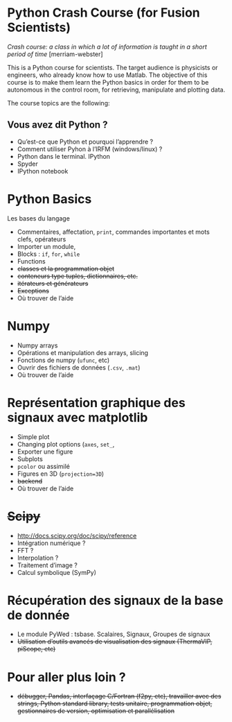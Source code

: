# Python Crash Course (for Fusion Scientists)

_Crash course: a class in which a lot of information is taught in a short period of time_ [merriam-webster]

This is a Python course for scientists. The target audience is physicists or engineers, who already know how to use Matlab. The objective of this course is to make them learn the Python basics in order for them to be autonomous in the control room, for retrieving, manipulate and plotting data. 

The course topics are the following:

## Vous avez dit Python ?

 - Qu’est-ce que Python et pourquoi l’apprendre ?
 - Comment utiliser Pyhon à l’IRFM (windows/linux) ?
 - Python dans le terminal. IPython
 - Spyder
 - IPython notebook

# Python Basics
Les bases du langage

- Commentaires, affectation, `print`, commandes importantes et mots clefs, opérateurs
- Importer un module,
- Blocks : `if`, `for`, `while`
- Functions
- ~~classes et la programmation objet~~
- ~~conteneurs type tuples, dictionnaires, etc.~~
- ~~itérateurs et générateurs~~
- ~~Exceptions~~
- Où trouver de l’aide

# Numpy

- Numpy arrays
- Opérations et manipulation des arrays, slicing
- Fonctions de numpy (`ufunc`, etc)
- Ouvrir des fichiers de données (`.csv`, `.mat`)
- Où trouver de l’aide

# Représentation graphique des signaux avec matplotlib

- Simple plot
- Changing plot options (`axes`, `set_`,
- Exporter une figure
- Subplots
- `pcolor` ou assimilé
- Figures en 3D (`projection=3D`)
- ~~backend~~
- Où trouver de l’aide

# ~~Scipy~~

- http://docs.scipy.org/doc/scipy/reference
- Intégration numérique ?
- FFT ?
- Interpolation ?
- Traitement d’image ?
- Calcul symbolique (SymPy)

# Récupération des signaux de la base de donnée

- Le module PyWed : tsbase. Scalaires, Signaux, Groupes de signaux
- ~~Utilisation d’outils avancés de visualisation des signaux (ThermaVIP, piScope, etc)~~

# Pour aller plus loin ?  
- ~~débugger, Pandas, interfaçage C/Fortran (f2py, etc), travailler avec des strings, Python standard library, tests unitaire, programmation objet, gestionnaires de version, optimisation et parallélisation~~


